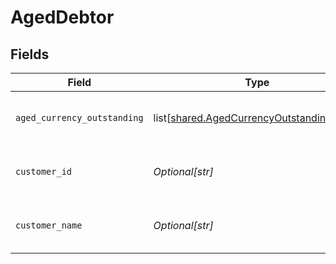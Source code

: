 # AgedDebtor


## Fields

| Field                                                                                                | Type                                                                                                 | Required                                                                                             | Description                                                                                          | Example                                                                                              |
| ---------------------------------------------------------------------------------------------------- | ---------------------------------------------------------------------------------------------------- | ---------------------------------------------------------------------------------------------------- | ---------------------------------------------------------------------------------------------------- | ---------------------------------------------------------------------------------------------------- |
| `aged_currency_outstanding`                                                                          | list[[shared.AgedCurrencyOutstandingitems](undefined/models/shared/agedcurrencyoutstandingitems.md)] | :heavy_minus_sign:                                                                                   | Array of aged debtors by currency.                                                                   |                                                                                                      |
| `customer_id`                                                                                        | *Optional[str]*                                                                                      | :heavy_minus_sign:                                                                                   | Customer ID of the aged debtor.                                                                      | f594cefb-7750-4c3a-bab2-b5322026dee9                                                                 |
| `customer_name`                                                                                      | *Optional[str]*                                                                                      | :heavy_minus_sign:                                                                                   | Customer name of the aged debtor.                                                                    | John Doe                                                                                             |